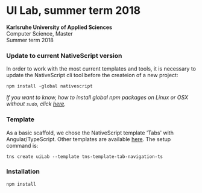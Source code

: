 # UI Lab, summer term 2018

**Karlsruhe University of Applied Sciences**  
Computer Science, Master  
Summer term 2018  


### Update to current NativeScript version

In order to work with the most current templates and tools, it is necessary to update the NativeScript cli tool before the createion of a new project:

	npm install -global nativescript

*If you want to know, how to install global npm packages on Linux or OSX without `sudo`, click [here](https://johnpapa.net/node-and-npm-without-sudo/).*


### Template

As a basic scaffold, we chose the NativeScript template 'Tabs' with Angular/TypeScript. Other templates are available [here](https://docs.nativescript.org/tooling/app-templates). The setup command is:

	tns create uiLab --template tns-template-tab-navigation-ts


### Installation

	npm install

